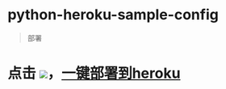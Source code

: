 # python-heroku-sample-config
> 部署
# 点击 [![](https://www.herokucdn.com/deploy/button.png)](https://heroku.com/deploy?template=https://github.com/xuiv/python-heroku-sample)，[一键部署到heroku](https://heroku.com/deploy?template=https://github.com/xuiv/python-heroku-sample)
